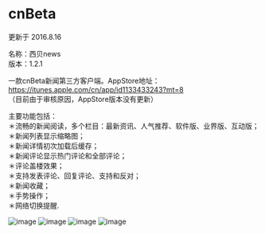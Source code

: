 # cnBeta
更新于 2016.8.16   

名称：西贝news       
版本：1.2.1   

一款cnBeta新闻第三方客户端。AppStore地址：https://itunes.apple.com/cn/app/id1133433243?mt=8  
（目前由于审核原因，AppStore版本没有更新）   

主要功能包括：   
＊流畅的新闻阅读，多个栏目：最新资讯、人气推荐、软件版、业界版、互动版；   
＊新闻列表显示缩略图；   
＊新闻详情初次加载后缓存；   
＊新闻评论显示热门评论和全部评论；   
＊评论盖楼效果；   
＊支持发表评论、回复评论、支持和反对；   
＊新闻收藏；   
＊手势操作；   
＊网络切换提醒.   

![image](https://github.com/hudyseu/cnBeta/blob/master/cnBeta/screenshots/1.png)
![image](https://github.com/hudyseu/cnBeta/blob/master/cnBeta/screenshots/2.png)
![image](https://github.com/hudyseu/cnBeta/blob/master/cnBeta/screenshots/3.png)
![image](https://github.com/hudyseu/cnBeta/blob/master/cnBeta/screenshots/4.png)
